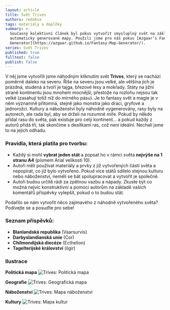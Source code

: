 ```yaml
---
layout: article
title: Svět Trives
authors: redakce
tags: materiály a doplňky
summary: >-
  Současný kolektivní článek byl pokus vytvořit smysluplný svět na základě
  automaticky generované mapy. Použili jsme pro náš pokus [Azgaar’s Fantasy Map
  Generator](https://azgaar.github.io/Fantasy-Map-Generator/).
series: Svět Trives
published: true
fulltext: false
publish: false
---
```

V něj jsme vytvořili jsme náhodným kliknutím svět **Trives**, který se nachází poměrně daleko na severu. Říše na severu jsou velké, ale většina jich je prázdná, studená a tvoří je tajga, březové lesy a mokřady. Státy na jižní straně kontinentu jsou mnohem mocnější, přestože na rozlohu nejsou tak velké (zasahují totiž níž do mírného pásu). Je to fantasy svět a magie je v něm významně přítomná, stejně jako monstra jako draci, gryfové a jednorožci. Kultury a náboženství byly náhodně vygenerovány, rasy byly na autorech, ale rada byl, aby se drželi na rozumné míře. Pokud by někdo přidal rasu do světa, pak existuje pro celý kontinent... a pokud každý z autorů přidá tři, tak skončíme s desítkami ras, což není ideální. Nechali jsme to na jejich odhadu. 

### Pravidla, která platila pro tvorbu:
- Každý si mohl **vybrat jeden stát** a popsat ho v rámci světa **nejvýše na 1 stranu A4** (písmem Arial velikosti 10).   
- Autoři měli používat materiály a prvky z již vytvořených částí světa a nepopírat, co již bylo vytvořeno. Pokud více států sdílelo stejnou kulturu nebo náboženství, neměli se bát spolupracovat a vytvořit je společně.  
- Autoři budou určitě rádi za zpětnou vazbu a nápady. Zkuste být co možná nejvíc konstruktivní a pomoci autorům na základě vašich komentářů příspěvky vylepšit, pokud o to budou stát.

Podařilo se nám vytvořit něco zajímavého z náhodně vytvořeného světa? Podívejte se a posuďte pro sebe! 

### Seznam příspěvků: 
- **Blanlandská republika** (Vaarsurvis)  
- **Darbyslandianská unie** (Cor)  
- **Chilmondijská diecéze** (Ecthelion)  
- **Tagelterijské království** (ilgir)

### Ilustrace
**Politická mapa**
![Trives: Politická mapa]({{site.baseurl}}/77/Trives_politicka_mapa.jpeg)

**Geografie**
![Trives: Geografická mapa]({{site.baseurl}}/77/Trives_geografie.jpeg)

**Náboženství**
![Trives: Mapa náboženství]({{site.baseurl}}/77/Trives_nabozenstvi.jpeg)

**Kultury**
![Trives: Mapa kultur]({{site.baseurl}}/77/Trives_cultures.jpeg)
